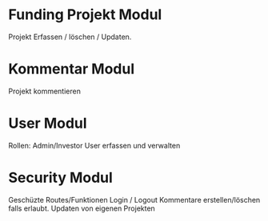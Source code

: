 # Funding Projekt Modul
Projekt Erfassen / löschen / Updaten.
# Kommentar Modul
Projekt kommentieren

# User Modul
Rollen: Admin/Investor
User erfassen und verwalten

# Security Modul
Geschüzte Routes/Funktionen
Login / Logout
Kommentare erstellen/löschen falls erlaubt.
Updaten von eigenen Projekten




